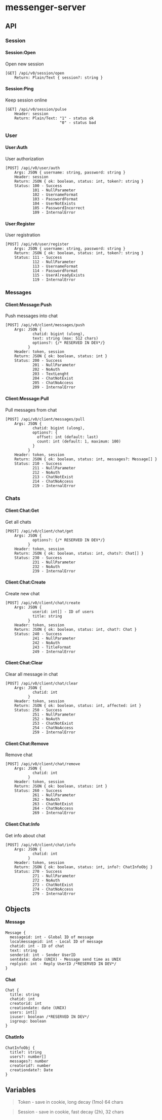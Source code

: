 # messenger-server

## API
### Session
#### Session:Open
Open new session
```
[GET] /api/v0/session/open
    Return: Plain/Text { session?: string }
```
#### Session:Ping 
Keep session online
```
[GET] /api/v0/session/pulse
    Header: session
    Return: Plain/Text: "1" - status ok
                        "0" - status bad
```
### User
#### User:Auth
User authorization
```
[POST] /api/v0/user/auth
    Args: JSON { username: string, password: string }
    Header: session
    Return: JSON { ok: boolean, status: int, token?: string }
    Status: 100 - Success
            101 - NullParameter
            102 - UsernameFormat
            103 - PasswordFormat
            104 - UserNotExists
            105 - PasswordIncorrect
            109 - InternalError
```
#### User:Register
User registration
```
[POST] /api/v0/user/register
    Args: JSON { username: string, password: string }
    Return: JSON { ok: boolean, status: int, token?: string }
    Status: 111 - Success
            112 - NullParameter
            113 - UsernameFormat
            114 - PasswordFormat
            115 - UserAlreadyExists
            119 - InternalError
```
### Messages
#### Client:Message:Push
Push messages into chat
```
[POST] /api/v0/client/messages/push
    Args: JSON {
            chatid: bigint (ulong),
            text: string (max: 512 chars)
            options?: {/* RESERVED IN DEV*/}
          }
    Header: token, session
    Return: JSON { ok: boolean, status: int }
    Status: 200 - Success
            201 - NullParameter
            202 - NoAuth
            203 - TextLenght
            204 - ChatNotExist
            205 - ChatNoAccess
            209 - InternalError
```
#### Client:Message:Pull
Pull messages from chat
```
[POST] /api/v0/client/messages/pull
    Args: JSON { 
            chatid: bigint (ulong),
            options?: {
              offset: int (default: last)
              count: int (default: 1, maximum: 100)
            }
          }
    Header: token, session
    Return: JSON { ok: boolean, status: int, messages?: Message[] }
    Status: 210 - Success
            211 - NullParameter
            212 - NoAuth
            213 - ChatNotExist
            214 - ChatNoAccess
            219 - InternalError
```
### Chats
#### Client:Chat:Get
Get all chats
```
[POST] /api/v0/client/chat/get
    Args: JSON {
            options?: {/* RESERVED IN DEV*/}
          }
    Header: token, session
    Return: JSON { ok: boolean, status: int, chats?: Chat[] }
    Status: 230 - Success
            231 - NullParameter
            232 - NoAuth
            239 - InternalError
```
#### Client:Chat:Create
Create new chat
```
[POST] /api/v0/client/chat/create
    Args: JSON {
            userid: int[] - ID of users
            title: string
          }
    Header: token, session
    Return: JSON { ok: boolean, status: int, chat?: Chat }
    Status: 240 - Success
            241 - NullParameter
            242 - NoAuth
            243 - TitleFormat
            249 - InternalError
```
#### Client:Chat:Clear
Clear all message in chat
```
[POST] /api/v0/client/chat/clear
    Args: JSON {
            chatid: int
          }
    Header: token, session
    Return: JSON { ok: boolean, status: int, affected: int }
    Status: 250 - Success
            251 - NullParameter
            252 - NoAuth
            253 - ChatNotExist
            254 - ChatNoAccess
            259 - InternalError
```
#### Client:Chat:Remove
Remove chat
```
[POST] /api/v0/client/chat/remove
    Args: JSON {
            chatid: int
          }
    Header: token, session
    Return: JSON { ok: boolean, status: int }
    Status: 260 - Success
            261 - NullParameter
            262 - NoAuth
            263 - ChatNotExist
            264 - ChatNoAccess
            269 - InternalError
```
#### Client:Chat:Info
Get info about chat
```
[POST] /api/v0/client/chat/info
    Args: JSON {
            chatid: int
          }
    Header: token, session
    Return: JSON { ok: boolean, status: int, info?: ChatInfoObj }
    Status: 270 - Success
            271 - NullParameter
            272 - NoAuth
            273 - ChatNotExist
            274 - ChatNoAccess
            279 - InternalError
```

## Objects

#### Message
```
Message {
  messageid: int - Global ID of message
  localmessageid: int - Local ID of message
  chatid: int - ID of chat
  text: string
  senderid: int - Sender UserID    
  sentdate: date (UNIX) - Message send time as UNIX
  replyid: int - Reply UserID /*RESERVED IN DEV*/
}
```
#### Chat
```
Chat {
  title: string
  chatid: int
  creatorid: int
  creationdate: date (UNIX)
  users: int[]
  isuser: boolean /*RESERVED IN DEV*/
  isgroup: boolean
}
```
#### ChatInfo
```
ChatInfoObj {
  title?: string
  users?: number[]
  messages?: number
  creatorid?: number
  creationdate?: Date
}

```

## Variables
>Token - save in cookie, long decay (1mo) 64 chars

>Session - save in cookie, fast decay (2h), 32 chars
